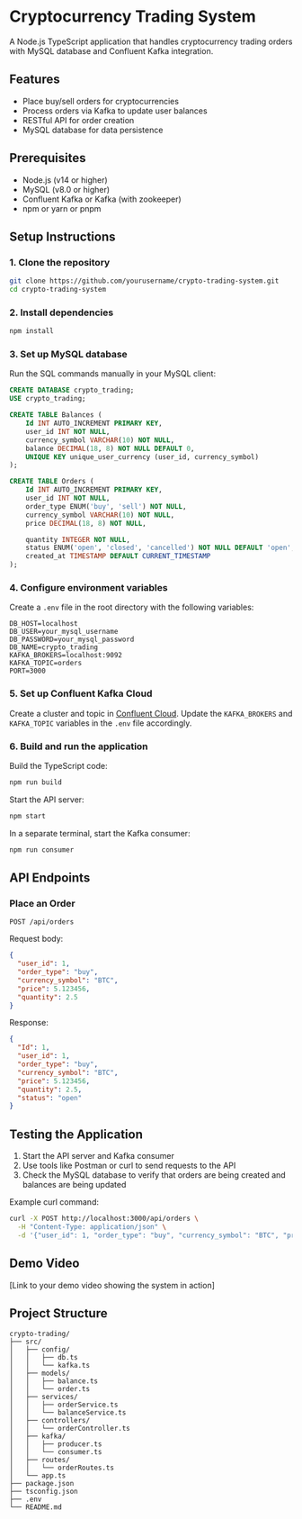 # Cryptocurrency Trading System

A Node.js TypeScript application that handles cryptocurrency trading orders with MySQL database and Confluent Kafka integration.

## Features

- Place buy/sell orders for cryptocurrencies
- Process orders via Kafka to update user balances
- RESTful API for order creation
- MySQL database for data persistence

## Prerequisites

- Node.js (v14 or higher)
- MySQL (v8.0 or higher)
- Confluent Kafka or Kafka (with zookeeper)
- npm or yarn or pnpm

## Setup Instructions

### 1. Clone the repository

```bash
git clone https://github.com/yourusername/crypto-trading-system.git
cd crypto-trading-system
```

### 2. Install dependencies

```bash
npm install
```

### 3. Set up MySQL database

Run the SQL commands manually in your MySQL client:

```sql
CREATE DATABASE crypto_trading;
USE crypto_trading;

CREATE TABLE Balances (
    Id INT AUTO_INCREMENT PRIMARY KEY,
    user_id INT NOT NULL,
    currency_symbol VARCHAR(10) NOT NULL,
    balance DECIMAL(18, 8) NOT NULL DEFAULT 0,
    UNIQUE KEY unique_user_currency (user_id, currency_symbol)
);

CREATE TABLE Orders (
    Id INT AUTO_INCREMENT PRIMARY KEY,
    user_id INT NOT NULL,
    order_type ENUM('buy', 'sell') NOT NULL,
    currency_symbol VARCHAR(10) NOT NULL,
    price DECIMAL(18, 8) NOT NULL,

    quantity INTEGER NOT NULL,
    status ENUM('open', 'closed', 'cancelled') NOT NULL DEFAULT 'open',
    created_at TIMESTAMP DEFAULT CURRENT_TIMESTAMP
);
```

### 4. Configure environment variables

Create a `.env` file in the root directory with the following variables:

```
DB_HOST=localhost
DB_USER=your_mysql_username
DB_PASSWORD=your_mysql_password
DB_NAME=crypto_trading
KAFKA_BROKERS=localhost:9092
KAFKA_TOPIC=orders
PORT=3000
```

### 5. Set up Confluent Kafka Cloud

Create a cluster and topic in [Confluent Cloud](https://confluent.cloud/). Update the `KAFKA_BROKERS` and `KAFKA_TOPIC` variables in the `.env` file accordingly.

### 6. Build and run the application

Build the TypeScript code:

```bash
npm run build
```

Start the API server:

```bash
npm start
```

In a separate terminal, start the Kafka consumer:

```bash
npm run consumer
```

## API Endpoints

### Place an Order

```
POST /api/orders
```

Request body:

```json
{
  "user_id": 1,
  "order_type": "buy",
  "currency_symbol": "BTC",
  "price": 5.123456,
  "quantity": 2.5
}
```

Response:

```json
{
  "Id": 1,
  "user_id": 1,
  "order_type": "buy",
  "currency_symbol": "BTC",
  "price": 5.123456,
  "quantity": 2.5,
  "status": "open"
}
```

## Testing the Application

1. Start the API server and Kafka consumer
2. Use tools like Postman or curl to send requests to the API
3. Check the MySQL database to verify that orders are being created and balances are being updated

Example curl command:

```bash
curl -X POST http://localhost:3000/api/orders \
  -H "Content-Type: application/json" \
  -d '{"user_id": 1, "order_type": "buy", "currency_symbol": "BTC", "price": 5.123456, "quantity": 2.5}'
```

## Demo Video

[Link to your demo video showing the system in action]

## Project Structure

```
crypto-trading/
├── src/
│   ├── config/
│   │   ├── db.ts
│   │   └── kafka.ts
│   ├── models/
│   │   ├── balance.ts
│   │   └── order.ts
│   ├── services/
│   │   ├── orderService.ts
│   │   └── balanceService.ts
│   ├── controllers/
│   │   └── orderController.ts
│   ├── kafka/
│   │   ├── producer.ts
│   │   └── consumer.ts
│   ├── routes/
│   │   └── orderRoutes.ts
│   └── app.ts
├── package.json
├── tsconfig.json
├── .env
└── README.md
```
